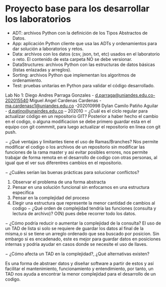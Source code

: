 # Proyecto base para los desarrollar los laboratorios

*	ADT: archivos Python con la definición de los Tipos Abstractos de Datos.
*	App: aplicación Python cliente que usa las ADTs y ordenamientos para dar solución a laboratorios y retos.
*	Data: archivos con los datos (csv, json, txt, etc) usados en el laboratorio o reto. El contenido de esta carpeta NO se debe versionar.
*	DataStructures: archivos Python con las estructuras de datos básicas (listas enlazadas y arreglos).
*	Sorting: archivos Python que implementan los algoritmos de ordenamiento.
*	Test: pruebas unitarias en Python para validar el código desarrollado.

Lab No 1:
Diego Andres Parraga Gonzales - d.parraga@uniandes.edu.co-202015540
Miguel Angel Cardenas Cardenas - ma.cardenasc1@uniandes.edu.co -202010998
Dylan Camilo Patiño Aguilar - d.patino@unaindes.edu.co – 202010
−	¿Cuál es el ciclo regular para actualizar código en un repositorio GIT?
Posterior a haber hecho el cambio en el codigo, o alguna modificacion se debe primero guardar esta en el equipo con git commmit, para luego actualizar el repositorio en linea con git push.

−	¿Qué ventajas y limitantes tiene el uso de Ramas/Branches?
Nos permite modificar el codigo o los archivos de un repositorio sin modificar las funciones de la rama master y asi evitar posibles errores, nos permite trabajar de forma remota en el desarrollo de codigo con otras personas, al igual que el ver sus diferentres cambios en el repositorio.

−	¿Cuáles serían las buenas prácticas para solucionar conflictos?
1.	Observar el problema de una forma abstracta
2.	Pensar en una solución funcional sin enfocarnos en una estructura especifica
3.	Pensar en la complejidad del proceso
4.	Elegir una estructura que represente la menor cantidad de cambios al codigo
−	¿Qué orden de complejidad tendría las funciones (consulta y lectura de archivo)?
O(N) pues debe recorrer todo los datos.

−	¿Cómo podría reducir o aumentar la complejidad de la consulta?
El uso de un TAD de lista si solo se requiere de guardar los datos al final de la misma,o si se tiene un arreglo ordenado que sea buscado por posicion. Sin embargo si es encadenado, este es mejor para guardar datos en posiciones internas y podria ayudar en casos donde se necesite el uso de llaves. 

−	¿Cómo afecta un TAD en la complejidad?, ¿Qué alternativas existen?

Es una forma de abstraer datos y diseñar software a partir de estos y así facilitar el         mantenimiento, funcionamiento y entendimiento, por tanto, un TAD nos ayuda a encontrar la menor complejidad para el desarrollo de un codigo. 
